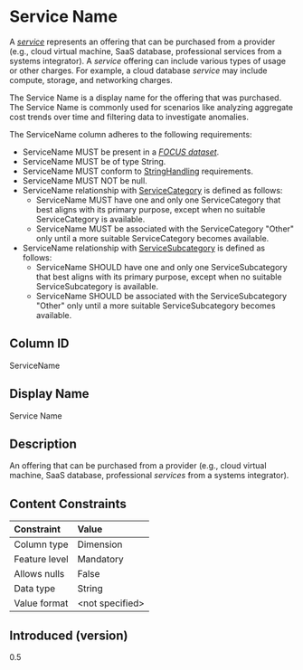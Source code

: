 # Service Name

A [*service*](#glossary:service) represents an offering that can be purchased from a provider (e.g., cloud virtual machine, SaaS database, professional services from a systems integrator). A *service* offering can include various types of usage or other charges. For example, a cloud database *service* may include compute, storage, and networking charges.

The Service Name is a display name for the offering that was purchased. The Service Name is commonly used for scenarios like analyzing aggregate cost trends over time and filtering data to investigate anomalies.

The ServiceName column adheres to the following requirements:

* ServiceName MUST be present in a [*FOCUS dataset*](#glossary:FOCUS-dataset).
* ServiceName MUST be of type String.
* ServiceName MUST conform to [StringHandling](#stringhandling) requirements.
* ServiceName MUST NOT be null.
* ServiceName relationship with [ServiceCategory](#servicecategory) is defined as follows:
  * ServiceName MUST have one and only one ServiceCategory that best aligns with its primary purpose, except when no suitable ServiceCategory is available.
  * ServiceName MUST be associated with the ServiceCategory "Other" only until a more suitable ServiceCategory becomes available.
* ServiceName relationship with [ServiceSubcategory](#servicesubcategory) is defined as follows:
  * ServiceName SHOULD have one and only one ServiceSubcategory that best aligns with its primary purpose, except when no suitable ServiceSubcategory is available.
  * ServiceName SHOULD be associated with the ServiceSubcategory "Other" only until a more suitable ServiceSubcategory becomes available.

## Column ID

ServiceName

## Display Name

Service Name

## Description

An offering that can be purchased from a provider (e.g., cloud virtual machine, SaaS database, professional *services* from a systems integrator).

## Content Constraints

| Constraint      | Value            |
| :-------------- | :--------------- |
| Column type     | Dimension        |
| Feature level   | Mandatory        |
| Allows nulls    | False            |
| Data type       | String           |
| Value format    | \<not specified> |

## Introduced (version)

0.5
